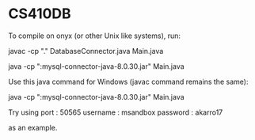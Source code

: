 # CS410DB

To compile on onyx (or other Unix like systems), run:

javac -cp "." DatabaseConnector.java Main.java

java -cp ":mysql-connector-java-8.0.30.jar" Main.java <port> <username> <password> 


Use this java command for Windows (javac command remains the same):


java -cp ":mysql-connector-java-8.0.30.jar" Main.java <port> <username> <password>


Try using
port : 50565 
username : msandbox 
password : akarro17

as an example.
